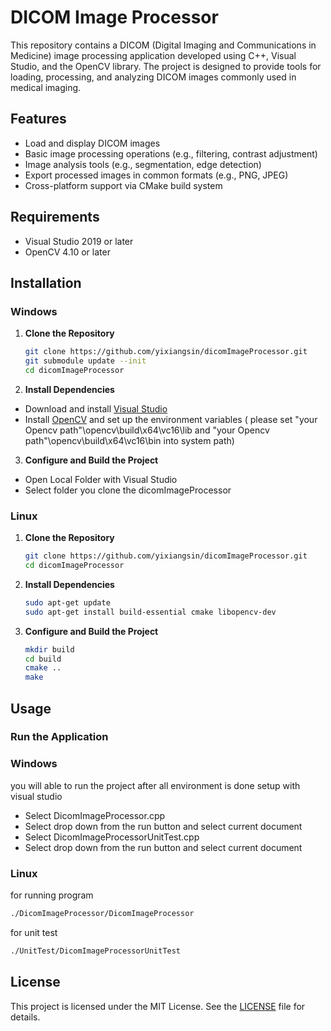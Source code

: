# DICOM Image Processor

This repository contains a DICOM (Digital Imaging and Communications in Medicine) image processing application developed using C++, Visual Studio, and the OpenCV library. The project is designed to provide tools for loading, processing, and analyzing DICOM images commonly used in medical imaging.

## Features

- Load and display DICOM images
- Basic image processing operations (e.g., filtering, contrast adjustment)
- Image analysis tools (e.g., segmentation, edge detection)
- Export processed images in common formats (e.g., PNG, JPEG)
- Cross-platform support via CMake build system

## Requirements

- Visual Studio 2019 or later
- OpenCV 4.10 or later

## Installation

### Windows

1. **Clone the Repository**
   ```bash
   git clone https://github.com/yixiangsin/dicomImageProcessor.git
   git submodule update --init
   cd dicomImageProcessor
   
2. **Install Dependencies**

- Download and install [Visual Studio](https://visualstudio.microsoft.com/downloads/)
- Install [OpenCV](https://opencv.org/releases/) and set up the environment variables ( please set "your Opencv path"\opencv\build\x64\vc16\lib and "your Opencv path"\opencv\build\x64\vc16\bin into system path)

3. **Configure and Build the Project**

- Open Local Folder with Visual Studio
- Select folder you clone the dicomImageProcessor

### Linux

1. **Clone the Repository**
   ```bash
   git clone https://github.com/yixiangsin/dicomImageProcessor.git
   cd dicomImageProcessor
   ```
   
2. **Install Dependencies**
   ```bash
   sudo apt-get update
   sudo apt-get install build-essential cmake libopencv-dev
   ```

3. **Configure and Build the Project**
   ```bash
   mkdir build
   cd build
   cmake ..
   make
   ```

## Usage

### Run the Application

### Windows

you will able to run the project after all environment is done setup with visual studio
- Select DicomImageProcessor.cpp
- Select drop down from the run button and select current document
- Select DicomImageProcessorUnitTest.cpp
- Select drop down from the run button and select current document

### Linux
for running program
```bash
./DicomImageProcessor/DicomImageProcessor
```
for unit test 
```bash
./UnitTest/DicomImageProcessorUnitTest
```

## License

This project is licensed under the MIT License. See the [LICENSE](LICENSE) file for details.






